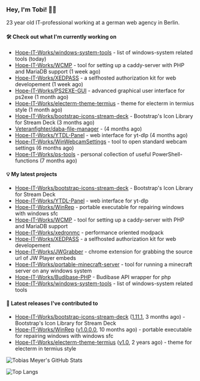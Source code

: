 ### Hey, I'm Tobi! 👋🏻
23 year old IT-professional working at a german web agency in Berlin.

#### 🛠 Check out what I'm currently working on

- [Hope-IT-Works/windows-system-tools](https://github.com/Hope-IT-Works/windows-system-tools) - list of windows-system related tools (today)
- [Hope-IT-Works/WCMP](https://github.com/Hope-IT-Works/WCMP) - tool for setting up a caddy-server with PHP and MariaDB support (1 week ago)
- [Hope-IT-Works/XEDPASS](https://github.com/Hope-IT-Works/XEDPASS) - a selfhosted authorization kit for web developement (1 week ago)
- [Hope-IT-Works/PS2EXE-GUI](https://github.com/Hope-IT-Works/PS2EXE-GUI) - advanced graphical user interface for ps2exe (1 month ago)
- [Hope-IT-Works/electerm-theme-termius](https://github.com/Hope-IT-Works/electerm-theme-termius) - theme for electerm in termius style (1 month ago)
- [Hope-IT-Works/bootstrap-icons-stream-deck](https://github.com/Hope-IT-Works/bootstrap-icons-stream-deck) - Bootstrap&#39;s Icon Library for Stream Deck (3 months ago)
- [Veteranfighter/daba-file-manager](https://github.com/Veteranfighter/daba-file-manager) -  (4 months ago)
- [Hope-IT-Works/YTDL-Panel](https://github.com/Hope-IT-Works/YTDL-Panel) - web interface for yt-dlp (4 months ago)
- [Hope-IT-Works/WinWebcamSettings](https://github.com/Hope-IT-Works/WinWebcamSettings) - tool to open standard webcam settings (6 months ago)
- [Hope-IT-Works/ps-tools](https://github.com/Hope-IT-Works/ps-tools) - personal collection of useful PowerShell-functions (7 months ago)

#### 💡 My latest projects

- [Hope-IT-Works/bootstrap-icons-stream-deck](https://github.com/Hope-IT-Works/bootstrap-icons-stream-deck) - Bootstrap&#39;s Icon Library for Stream Deck
- [Hope-IT-Works/YTDL-Panel](https://github.com/Hope-IT-Works/YTDL-Panel) - web interface for yt-dlp
- [Hope-IT-Works/WinRep](https://github.com/Hope-IT-Works/WinRep) - portable executable for repairing windows with windows sfc
- [Hope-IT-Works/WCMP](https://github.com/Hope-IT-Works/WCMP) - tool for setting up a caddy-server with PHP and MariaDB support
- [Hope-IT-Works/xedronmc](https://github.com/Hope-IT-Works/xedronmc) - performance oriented modpack
- [Hope-IT-Works/XEDPASS](https://github.com/Hope-IT-Works/XEDPASS) - a selfhosted authorization kit for web developement
- [Hope-IT-Works/JWGrabber](https://github.com/Hope-IT-Works/JWGrabber) - chrome extension for grabbing the source url of JW Player embeds
- [Hope-IT-Works/portable-minecraft-server](https://github.com/Hope-IT-Works/portable-minecraft-server) - tool for running a minecraft server on any windows system
- [Hope-IT-Works/Budibase-PHP](https://github.com/Hope-IT-Works/Budibase-PHP) - Budibase API wrapper for php
- [Hope-IT-Works/windows-system-tools](https://github.com/Hope-IT-Works/windows-system-tools) - list of windows-system related tools

#### 🎉 Latest releases I've contributed to

- [Hope-IT-Works/bootstrap-icons-stream-deck](https://github.com/Hope-IT-Works/bootstrap-icons-stream-deck) ([1.11.1](https://github.com/Hope-IT-Works/bootstrap-icons-stream-deck/releases/tag/1.11.1), 3 months ago) - Bootstrap&#39;s Icon Library for Stream Deck
- [Hope-IT-Works/WinRep](https://github.com/Hope-IT-Works/WinRep) ([v1.0.0.0](https://github.com/Hope-IT-Works/WinRep/releases/tag/v1.0.0.0), 10 months ago) - portable executable for repairing windows with windows sfc
- [Hope-IT-Works/electerm-theme-termius](https://github.com/Hope-IT-Works/electerm-theme-termius) ([v1.0](https://github.com/Hope-IT-Works/electerm-theme-termius/releases/tag/v1.0), 2 years ago) - theme for electerm in termius style

![Tobias Meyer's GitHub Stats](https://github-readme-stats.vercel.app/api?username=Hope-IT-Works&show_icons=true&theme=dark&include_all_commits=true&bg_color=1e1e1e&icon_color=00ff00&text_color=c3c3c3)

![Top Langs](https://github-readme-stats.vercel.app/api/top-langs/?username=Hope-IT-Works&show_icons=true&theme=dark&include_all_commits=true&bg_color=1e1e1e&icon_color=00ff00&text_color=c3c3c3)
